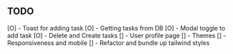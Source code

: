 ## TODO

[O] - Toast for adding task
[O] - Getting tasks from DB
[O] - Modal toggle to add task
[O] - Delete and Create tasks
[] - User profile page
[] - Themes
[] - Responsiveness and mobile
[] - Refactor and bundle up tailwind styles
